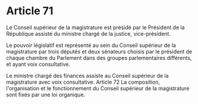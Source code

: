 # Article 71

Le Conseil supérieur de la magistrature est présidé par le Président de la République
assisté du ministre chargé de la justice, vice-président.

Le pouvoir législatif est représenté au sein du Conseil supérieur de la magistrature
par trois députés et deux sénateurs choisis par le président de chaque chambre du
Parlement dans des groupes parlementaires différents, et ayant voix consultative.

Le ministre chargé des finances assiste au Conseil supérieur de la magistrature avec
voix consultative. Article 72 La composition, l'organisation et le fonctionnement du
Conseil supérieur de la magistrature sont fixés par une loi organique.